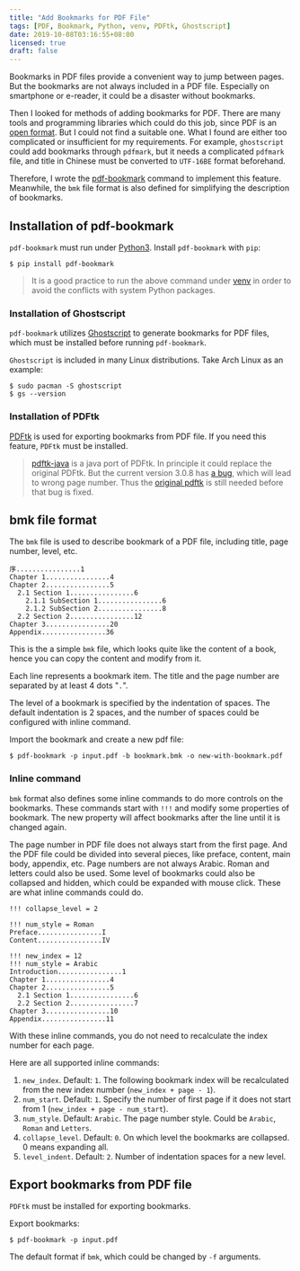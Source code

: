 ```yaml
---
title: "Add Bookmarks for PDF File"
tags: [PDF, Bookmark, Python, venv, PDFtk, Ghostscript]
date: 2019-10-08T03:16:55+08:00
licensed: true
draft: false
---
```


Bookmarks in PDF files provide a convenient way to jump between pages.
But the bookmarks are not always included in a PDF file.
Especially on smartphone or e-reader, it could be a disaster without bookmarks.

Then I looked for methods of adding bookmarks for PDF.
There are many tools and programming libraries which could do this job,
since PDF is an
[open format](http://www.adobe.com/content/dam/Adobe/en/devnet/acrobat/pdfs/pdf_reference_1-7.pdf).
But I could not find a suitable one.
What I found are either too complicated or insufficient for my
requirements.
For example, `ghostscript` could add bookmarks through `pdfmark`,
but it needs a complicated `pdfmark` file, and title in Chinese
must be converted to `UTF-16BE` format beforehand.

Therefore, I wrote the
[pdf-bookmark](https://github.com/xianghuzhao/pdf-bookmark)
command to implement this feature.
Meanwhile, the `bmk` file format is also defined for simplifying
the description of bookmarks.


## Installation of pdf-bookmark

`pdf-bookmark` must run under [Python3](https://www.python.org/).
Install `pdf-bookmark` with `pip`:

```console
$ pip install pdf-bookmark
```

> It is a good practice to run the above command under
> [venv](https://docs.python.org/3/tutorial/venv.html)
> in order to avoid the conflicts with system Python packages.

### Installation of Ghostscript

`pdf-bookmark` utilizes [Ghostscript](https://www.ghostscript.com/)
to generate bookmarks for PDF files, which must be installed before
running `pdf-bookmark`.

`Ghostscript` is included in many Linux distributions. Take Arch Linux
as an example:

```console
$ sudo pacman -S ghostscript
$ gs --version
```

### Installation of PDFtk

[PDFtk](https://www.pdflabs.com/tools/pdftk-server/) is used for
exporting bookmarks from PDF file. If you need this feature, `PDFtk`
must be installed.

> [pdftk-java](https://gitlab.com/pdftk-java/pdftk) is a java port of PDFtk.
> In principle it could replace the original PDFtk.
> But the current version 3.0.8 has
> [a bug](https://gitlab.com/pdftk-java/pdftk/issues/32),
> which will lead to wrong page number.
> Thus the [original pdftk](https://www.pdflabs.com/tools/pdftk-server/)
> is still needed before that bug is fixed.


## bmk file format

The `bmk` file is used to describe bookmark of a PDF file,
including title, page number, level, etc.

```
序................1
Chapter 1................4
Chapter 2................5
  2.1 Section 1................6
    2.1.1 SubSection 1................6
    2.1.2 SubSection 2................8
  2.2 Section 2................12
Chapter 3................20
Appendix................36
```

This is the a simple `bmk` file, which looks quite like the
content of a book, hence you can copy the content and modify from it.

Each line represents a bookmark item. The title and the page number are
separated by at least 4 dots "`.`".

The level of a bookmark is specified by the indentation of spaces. The
default indentation is 2 spaces, and the number of spaces could be
configured with inline command.

Import the bookmark and create a new pdf file:

```console
$ pdf-bookmark -p input.pdf -b bookmark.bmk -o new-with-bookmark.pdf
```

### Inline command

`bmk` format also defines some inline commands to do more controls on the
bookmarks. These commands start with `!!!` and modify some properties of
bookmark. The new property will affect bookmarks after the line until it
is changed again.

The page number in PDF file does not always start from the first page.
And the PDF file could be divided into several pieces, like preface,
content, main body, appendix, etc. Page numbers are not always Arabic.
Roman and letters could also be used. Some level of bookmarks could also
be collapsed and hidden, which could be expanded with mouse click.
These are what inline commands could do.

```
!!! collapse_level = 2

!!! num_style = Roman
Preface................I
Content................IV

!!! new_index = 12
!!! num_style = Arabic
Introduction................1
Chapter 1................4
Chapter 2................5
  2.1 Section 1................6
  2.2 Section 2................7
Chapter 3................10
Appendix................11
```

With these inline commands, you do not need to recalculate the index number for each page.

Here are all supported inline commands:

1. `new_index`. Default: `1`.
   The following bookmark index will be recalculated from
   the new index number (`new_index + page - 1`).
2. `num_start`. Default: `1`.
   Specify the number of first page if it does not start from 1 (`new_index + page - num_start`).
3. `num_style`. Default: `Arabic`.
   The page number style. Could be `Arabic`, `Roman` and `Letters`.
4. `collapse_level`. Default: `0`.
   On which level the bookmarks are collapsed. 0 means expanding all.
5. `level_indent`. Default: `2`.
   Number of indentation spaces for a new level.



## Export bookmarks from PDF file

`PDFtk` must be installed for exporting bookmarks.

Export bookmarks:

```console
$ pdf-bookmark -p input.pdf
```

The default format if `bmk`, which could be changed by `-f` arguments.
